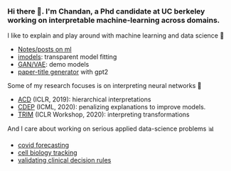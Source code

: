 ### Hi there 👋. I'm Chandan, a Phd candidate at UC berkeley working on interpretable machine-learning across domains.

I like to explain and play around with machine learning and data science 🤖
- [Notes/posts on ml](https://github.com/csinva/csinva.github.io)
- [imodels](https://github.com/csinva/interpretability-implementations-demos): transparent model fitting
- [GAN/VAE](https://github.com/csinva/pytorch_gan_pretrained): demo models
- [paper-title generator](https://github.com/csinva/gpt2-paper-title-generator) with gpt2

Some of my research focuses is on interpreting neural networks 🧠
- [ACD](https://github.com/csinva/hierarchical-dnn-interpretations) (ICLR, 2019): hierarchical interpretations
- [CDEP](https://github.com/laura-rieger/deep-explanation-penalization) (ICML, 2020): penalizing explanations to improve models.
- [TRIM](https://github.com/csinva/transformation-importance) (ICLR Workshop, 2020): interpreting transformations

And I care about working on serious applied data-science problems 📊
- [covid forecasting](https://github.com/Yu-Group/covid19-severity-prediction)
- [cell biology tracking](https://github.com/Yu-Group/auxilin-prediction)
- [validating clinical decision rules](https://github.com/csinva/iai-clinical-decision-rule)


<!--
**csinva/csinva** is a ✨ _special_ ✨ repository because its `README.md` (this file) appears on your GitHub profile.

Here are some ideas to get you started:

- 🔭 I’m currently working on ...
- 🌱 I’m currently learning ...
- 👯 I’m looking to collaborate on ...
- 🤔 I’m looking for help with ...
- 💬 Ask me about ...
- 📫 How to reach me: ...
- 😄 Pronouns: ...
- ⚡ Fun fact: ...
-->
